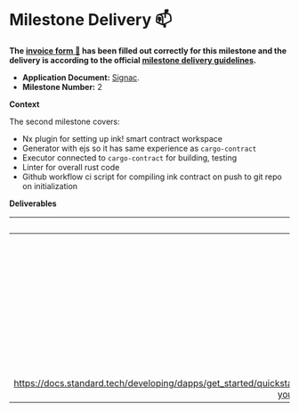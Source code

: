 # Milestone Delivery :mailbox:

**The [invoice form :pencil:](https://docs.google.com/forms/d/e/1FAIpQLSfmNYaoCgrxyhzgoKQ0ynQvnNRoTmgApz9NrMp-hd8mhIiO0A/viewform) has been filled out correctly for this milestone and the delivery is according to the official [milestone delivery guidelines](https://github.com/w3f/Grants-Program/blob/master/docs/milestone-deliverables-guidelines.md).**  

* **Application Document:** [Signac](https://github.com/w3f/Grants-Program/blob/master/applications/signac.md).
* **Milestone Number:** 2

**Context**

The second milestone covers:
- Nx plugin for setting up ink! smart contract workspace
- Generator with ejs so it has same experience as `cargo-contract`
- Executor connected to `cargo-contract` for building, testing
- Linter for overall rust code
- Github workflow ci script for compiling ink contract on push to git repo on initialization

**Deliverables**

| Number | Deliverable | Specification |
| -----: | ----------- | ------------- |
| 0a. | License | Apache 2.0  |
| 0b. | Documentation | I left documentation [here](https://docs.standard.tech/developing/dapps/get_started/quickstart.html#initial-setup) for beta  |
| 0c. | Testing Guide | Follow a guide for initializing app, building and testing [here](https://docs.standard.tech/developing/dapps/get_started/quickstart.html#initial-setup) |
| 0d. | Docker | This is a javascript binary that does not need docker. |
| 1. | Signac Repo | https://github.com/standardweb3/signac |
| 2. | Article & Video | Article: https://medium.com/@hyungsukkang/introducing-signac-a65a317f4794
Video: https://docs.standard.tech/developing/dapps/get_started/quickstart.html#testing-your-first-contract |

